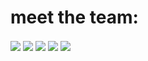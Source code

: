 <h1> meet the team: </h1>

<img align="center" src="https://github-readme-stats.vercel.app/api?username=proJM-Coding&show_icons=true&theme=dark" />
  
<img align="center" src="https://github-readme-stats.vercel.app/api/top-langs/?username=proJM-Coding&layout=compact&theme=dark" />

<img align="center" src="https://github-readme-stats.vercel.app/api?username=Planeflyer11&show_icons=true&theme=dark" />
  
<img align="center" src="https://github-readme-stats.vercel.app/api/top-langs/?username=Planeflyer11&layout=compact&theme=dark" />

<img align="center" src="https://github-readme-stats.vercel.app/api?username=SliderOnTheBlack&show_icons=true&theme=dark" />
